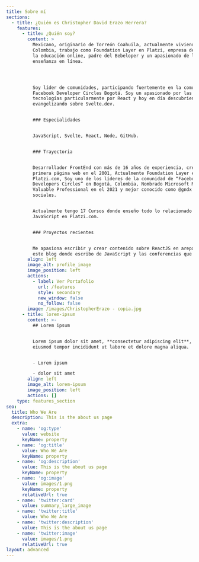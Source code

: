 ```yaml
---
title: Sobre mí
sections:
  - title: ¿Quién es Christopher David Erazo Herrera?
    features:
      - title: ¿Quién soy?
        content: >
          Mexicano, originario de Torreón Coahuila, actualmente viviendo en
          Colombia, trabajo como Foundation Layer en Platzi, empresa dedicada a
          la educación online, padre del Bebeloper y un apasionado de la
          enseñanza en línea.




          Soy líder de comunidades, participando fuertemente en la comunidad de
          Facebook Developer Circles Bogotá. Soy un apasionado por las
          tecnologías particularmente por React y hoy en día descubriendo y
          evangelizando sobre Svelte.dev.


          ### Especialidades


          JavaScript, Svelte, React, Node, GitHub.


          ### Trayectoria


          Desarrollador FrontEnd con más de 16 años de experiencia, creando mi
          primera página web en el 2001, Actualmente Foundation Layer en
          Platzi.com, Soy uno de los líderes de la comunidad de “Facebook
          Developers Circles” en Bogotá, Colombia, Nombrado Microsoft Most
          Valuable Professional en el 2021 y mejor conocido como @gndx en redes
          sociales.


          Actualmente tengo 17 Cursos donde enseño todo lo relacionado con
          JavaScript en Platzi.com.


          ### Proyectos recientes


          Me apasiona escribir y crear contenido sobre ReactJS en arepa.dev y en
          este blog donde escribo de JavaScript y las conferencias que imparto.
        align: left
        image_alt: profile_image
        image_position: left
        actions:
          - label: Ver Portafolio
            url: /features
            style: secondary
            new_window: false
            no_follow: false
        image: /images/ChristopherErazo - copia.jpg
      - title: lorem-ipsum
        content: >-
          ## Lorem ipsum


          Lorem ipsum dolor sit amet, **consectetur adipiscing elit**, sed do
          eiusmod tempor incididunt ut labore et dolore magna aliqua.


          - Lorem ipsum

          - dolor sit amet
        align: left
        image_alt: lorem-ipsum
        image_position: left
        actions: []
    type: features_section
seo:
  title: Who We Are
  description: This is the about us page
  extra:
    - name: 'og:type'
      value: website
      keyName: property
    - name: 'og:title'
      value: Who We Are
      keyName: property
    - name: 'og:description'
      value: This is the about us page
      keyName: property
    - name: 'og:image'
      value: images/1.png
      keyName: property
      relativeUrl: true
    - name: 'twitter:card'
      value: summary_large_image
    - name: 'twitter:title'
      value: Who We Are
    - name: 'twitter:description'
      value: This is the about us page
    - name: 'twitter:image'
      value: images/1.png
      relativeUrl: true
layout: advanced
---
```

